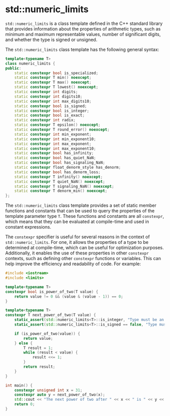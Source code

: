 # std::numeric_limits

`std::numeric_limits` is a class template defined in the C++ standard library that provides information about the properties of arithmetic types, such as minimum and maximum representable values, number of significant digits, and whether the type is signed or unsigned.

The `std::numeric_limits` class template has the following general syntax:

```cpp
template<typename T>
class numeric_limits {
public:
    static constexpr bool is_specialized;
    static constexpr T min() noexcept;
    static constexpr T max() noexcept;
    static constexpr T lowest() noexcept;
    static constexpr int digits;
    static constexpr int digits10;
    static constexpr int max_digits10;
    static constexpr bool is_signed;
    static constexpr bool is_integer;
    static constexpr bool is_exact;
    static constexpr int radix;
    static constexpr T epsilon() noexcept;
    static constexpr T round_error() noexcept;
    static constexpr int min_exponent;
    static constexpr int min_exponent10;
    static constexpr int max_exponent;
    static constexpr int max_exponent10;
    static constexpr bool has_infinity;
    static constexpr bool has_quiet_NaN;
    static constexpr bool has_signaling_NaN;
    static constexpr float_denorm_style has_denorm;
    static constexpr bool has_denorm_loss;
    static constexpr T infinity() noexcept;
    static constexpr T quiet_NaN() noexcept;
    static constexpr T signaling_NaN() noexcept;
    static constexpr T denorm_min() noexcept;
};
```

The `std::numeric_limits` class template provides a set of static member functions and constants that can be used to query the properties of the template parameter type `T`. These functions and constants are all `constexpr`, which means that they can be evaluated at compile-time and used in constant expressions.

The `constexpr` specifier is useful for several reasons in the context of `std::numeric_limits`. For one, it allows the properties of a type to be determined at compile-time, which can be useful for optimization purposes. Additionally, it enables the use of these properties in other `constexpr` contexts, such as defining other `constexpr` functions or variables. This can help improve the efficiency and readability of code. For example:

```cpp
#include <iostream>
#include <limits>

template<typename T>
constexpr bool is_power_of_two(T value) {
    return value != 0 && (value & (value - 1)) == 0;
}

template<typename T>
constexpr T next_power_of_two(T value) {
    static_assert(std::numeric_limits<T>::is_integer, "Type must be an integer");
    static_assert(std::numeric_limits<T>::is_signed == false, "Type must be unsigned");

    if (is_power_of_two(value)) {
        return value;
    } else {
        T result = 1;
        while (result < value) {
            result <<= 1;
        }
        return result;
    }
}

int main() {
    constexpr unsigned int x = 31;
    constexpr auto y = next_power_of_two(x);
    std::cout << "The next power of two after " << x << " is " << y << '\n';
    return 0;
}
```
